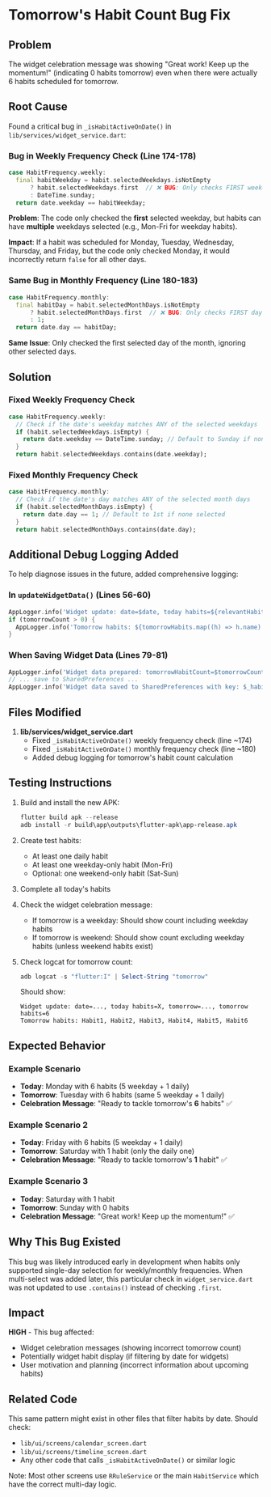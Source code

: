 # Tomorrow's Habit Count Bug Fix

## Problem
The widget celebration message was showing "Great work! Keep up the momentum!" (indicating 0 habits tomorrow) even when there were actually 6 habits scheduled for tomorrow.

## Root Cause
Found a critical bug in `_isHabitActiveOnDate()` in `lib/services/widget_service.dart`:

### Bug in Weekly Frequency Check (Line 174-178)
```dart
case HabitFrequency.weekly:
  final habitWeekday = habit.selectedWeekdays.isNotEmpty
      ? habit.selectedWeekdays.first  // ❌ BUG: Only checks FIRST weekday!
      : DateTime.sunday;
  return date.weekday == habitWeekday;
```

**Problem**: The code only checked the **first** selected weekday, but habits can have **multiple** weekdays selected (e.g., Mon-Fri for weekday habits).

**Impact**: If a habit was scheduled for Monday, Tuesday, Wednesday, Thursday, and Friday, but the code only checked Monday, it would incorrectly return `false` for all other days.

### Same Bug in Monthly Frequency (Line 180-183)
```dart
case HabitFrequency.monthly:
  final habitDay = habit.selectedMonthDays.isNotEmpty
      ? habit.selectedMonthDays.first  // ❌ BUG: Only checks FIRST day!
      : 1;
  return date.day == habitDay;
```

**Same Issue**: Only checked the first selected day of the month, ignoring other selected days.

## Solution

### Fixed Weekly Frequency Check
```dart
case HabitFrequency.weekly:
  // Check if the date's weekday matches ANY of the selected weekdays
  if (habit.selectedWeekdays.isEmpty) {
    return date.weekday == DateTime.sunday; // Default to Sunday if none selected
  }
  return habit.selectedWeekdays.contains(date.weekday);
```

### Fixed Monthly Frequency Check
```dart
case HabitFrequency.monthly:
  // Check if the date's day matches ANY of the selected month days
  if (habit.selectedMonthDays.isEmpty) {
    return date.day == 1; // Default to 1st if none selected
  }
  return habit.selectedMonthDays.contains(date.day);
```

## Additional Debug Logging Added

To help diagnose issues in the future, added comprehensive logging:

### In `updateWidgetData()` (Lines 56-60)
```dart
AppLogger.info('Widget update: date=$date, today habits=${relevantHabits.length}, tomorrow=$tomorrow, tomorrow habits=$tomorrowCount');
if (tomorrowCount > 0) {
  AppLogger.info('Tomorrow habits: ${tomorrowHabits.map((h) => h.name).join(", ")}');
}
```

### When Saving Widget Data (Lines 79-81)
```dart
AppLogger.info('Widget data prepared: tomorrowHabitCount=$tomorrowCount');
// ... save to SharedPreferences ...
AppLogger.info('Widget data saved to SharedPreferences with key: $_habitsDataKey');
```

## Files Modified

1. **lib/services/widget_service.dart**
   - Fixed `_isHabitActiveOnDate()` weekly frequency check (line ~174)
   - Fixed `_isHabitActiveOnDate()` monthly frequency check (line ~180)
   - Added debug logging for tomorrow's habit count calculation

## Testing Instructions

1. Build and install the new APK:
   ```powershell
   flutter build apk --release
   adb install -r build\app\outputs\flutter-apk\app-release.apk
   ```

2. Create test habits:
   - At least one daily habit
   - At least one weekday-only habit (Mon-Fri)
   - Optional: one weekend-only habit (Sat-Sun)

3. Complete all today's habits

4. Check the widget celebration message:
   - If tomorrow is a weekday: Should show count including weekday habits
   - If tomorrow is weekend: Should show count excluding weekday habits (unless weekend habits exist)

5. Check logcat for tomorrow count:
   ```powershell
   adb logcat -s "flutter:I" | Select-String "tomorrow"
   ```

   Should show:
   ```
   Widget update: date=..., today habits=X, tomorrow=..., tomorrow habits=6
   Tomorrow habits: Habit1, Habit2, Habit3, Habit4, Habit5, Habit6
   ```

## Expected Behavior

### Example Scenario
- **Today**: Monday with 6 habits (5 weekday + 1 daily)
- **Tomorrow**: Tuesday with 6 habits (same 5 weekday + 1 daily)
- **Celebration Message**: "Ready to tackle tomorrow's **6** habits" ✅

### Example Scenario 2  
- **Today**: Friday with 6 habits (5 weekday + 1 daily)
- **Tomorrow**: Saturday with 1 habit (only the daily one)
- **Celebration Message**: "Ready to tackle tomorrow's **1** habit" ✅

### Example Scenario 3
- **Today**: Saturday with 1 habit
- **Tomorrow**: Sunday with 0 habits
- **Celebration Message**: "Great work! Keep up the momentum!" ✅

## Why This Bug Existed

This bug was likely introduced early in development when habits only supported single-day selection for weekly/monthly frequencies. When multi-select was added later, this particular check in `widget_service.dart` was not updated to use `.contains()` instead of checking `.first`.

## Impact

**HIGH** - This bug affected:
- Widget celebration messages (showing incorrect tomorrow count)
- Potentially widget habit display (if filtering by date for widgets)
- User motivation and planning (incorrect information about upcoming habits)

## Related Code

This same pattern might exist in other files that filter habits by date. Should check:
- `lib/ui/screens/calendar_screen.dart`
- `lib/ui/screens/timeline_screen.dart`
- Any other code that calls `_isHabitActiveOnDate()` or similar logic

Note: Most other screens use `RRuleService` or the main `HabitService` which have the correct multi-day logic.
